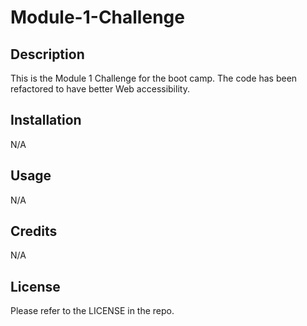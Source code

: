 # Module-1-Challenge

## Description

This is the Module 1 Challenge for the boot camp. The code has been refactored to have better Web accessibility.


## Installation

N/A


## Usage

N/A


## Credits

N/A


## License

Please refer to the LICENSE in the repo.